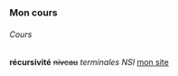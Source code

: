 ### Mon cours
###### Cours
**récursivité**
~~niveau~~ _terminales NSI_ 
[mon site](https://github.com/jjcabon)
